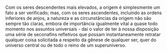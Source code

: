 ﻿Com os seres descendentes mais elevados, a origem é simplesmente um fato a ser verificado; mas, com os seres ascendentes, incluindo as ordens inferiores de anjos, a natureza e as circunstâncias da origem não são sempre tão claras, embora de importância igualmente vital a quase todo momento nos assuntos universais - daí o valor de ter à nossa disposição uma série de seconafins refletivos que possam instantaneamente retratar qualquer coisa solicitada a respeito da gênese de qualquer ser, quer do universo central ou de todo o reino de um superuniverso.